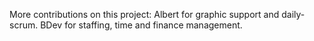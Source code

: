 More contributions on this project:
Albert for graphic support and daily-scrum.
BDev for staffing, time and finance management.
